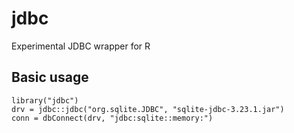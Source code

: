 # jdbc

Experimental JDBC wrapper for R

## Basic usage
```
library("jdbc")
drv = jdbc::jdbc("org.sqlite.JDBC", "sqlite-jdbc-3.23.1.jar")
conn = dbConnect(drv, "jdbc:sqlite::memory:")
```



